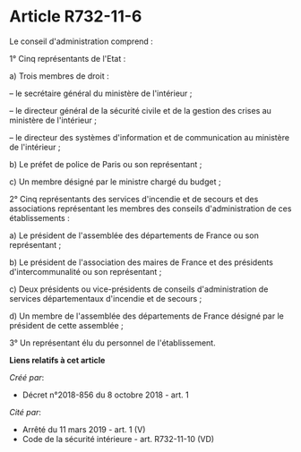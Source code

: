 # Article R732-11-6

Le conseil d'administration comprend :

1° Cinq représentants de l'Etat :

a) Trois membres de droit :

– le secrétaire général du ministère de l'intérieur ;

– le directeur général de la sécurité civile et de la gestion des crises au ministère de l'intérieur ;

– le directeur des systèmes d'information et de communication au ministère de l'intérieur ;

b) Le préfet de police de Paris ou son représentant ;

c) Un membre désigné par le ministre chargé du budget ;

2° Cinq représentants des services d'incendie et de secours et des associations représentant les membres des conseils
d'administration de ces établissements :

a) Le président de l'assemblée des départements de France ou son représentant ;

b) Le président de l'association des maires de France et des présidents d'intercommunalité ou son représentant ;

c) Deux présidents ou vice-présidents de conseils d'administration de services départementaux d'incendie et de secours ;

d) Un membre de l'assemblée des départements de France désigné par le président de cette assemblée ;

3° Un représentant élu du personnel de l'établissement.

**Liens relatifs à cet article**

_Créé par_:

  - Décret n°2018-856 du 8 octobre 2018 - art. 1

_Cité par_:

  - Arrêté du 11 mars 2019 - art. 1 (V)
  - Code de la sécurité intérieure - art. R732-11-10 (VD)
